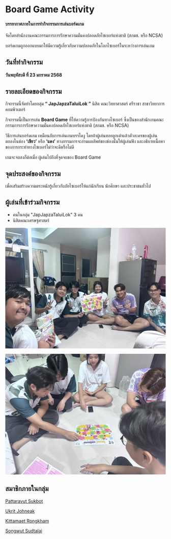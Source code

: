 # Board Game Activity

#### บรรยากาศภายในการทำกิจกรรมการเล่นบอร์ดเกม
จัดโดยสำนักงานคณะกรรมการการรักษาความมั่นคงปลอดภัยไซเบอร์แห่งชาติ (สกมช. หรือ NCSA)


บอร์ดเกมถูกออกแบบมาให้มีความรู้เกี่ยวกับความปลอดภัยในโลกไซเบอร์ในระหว่างการเล่นเกม

## วันที่ทำกิจกรรม
####  วันพฤหัสบดี ที่ 23 มกราคม 2568


## รายละเอียดของกิจกรรม

กิจกรรมนี้จัดทำโดยกลุ่ม **“ JapJapzaTaluiLok ”**
นิสิต คณะวิทยาศาสตร์ ศรีราชา สาขาวิทยาการคอมพิวเตอร์

กิจกรรมนี้เป็นการเล่น **Board Game** ที่ให้ความรู้การป้องกันทางไซเบอร์
ซึ่งเป็นของสำนักงานคณะกรรมการการรักษาความมั่นคงปลอดภัยไซเบอร์แห่งชาติ (สกมช. หรือ NCSA)

วิธีการเล่นบอร์ดเกม
เหมือนกับการเล่นเกมบรรไดงู โดยถ้าผู้เล่นทอยลูกเต๋าแล้วตัวละครของผู้เล่นตกลงในช่อง **‘เขียว’** หรือ **‘แดง’**
ทางกรรมการจะอ่านผลลัพท์ของช่องนั้นให้ผู้เล่นฟัง และอธิบายเนื้อหาของการกระทำทางไซเบอร์ไม่ว่าจะดีหรือไม่ดี

เกมจะจบลงก็ต่อเมื่อ ผู้เล่นไปถึงที่จุดจบของ Board Game

## จุดประสงค์ของกิจกรรม
เพื่อเสริมสร้างความตระหนักรู้เกี่ยวกับภัยไซเบอร์ให้แก่นักเรียน นักศึกษา และประชาชนทั่วไป

## ผู้เล่นที่เข้าร่วมกิจกรรม
- คนในกลุ่ม "JapJapzaTaluiLok" 3 คน
- นิสิตคณะเศรษฐศาสตร์

![bg1](picture/bg1.jpg)

![bg2](picture/bg2.jpg)

## สมาชิกภายในกลุ่ม
[Pattaravut Sukbot](https://pattaravut.github.io/)

[Ukrit Johneak](https://zenogarb.github.io/)

[Kittamaet Rongkham](https://gunqeq.github.io/)

[Songwut Sudtalai](https://gunqeq.github.io/)



